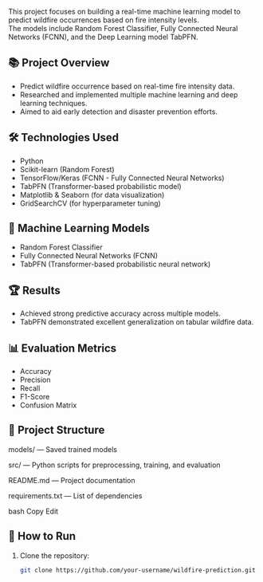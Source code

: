 This project focuses on building a real-time machine learning model to predict wildfire occurrences based on fire intensity levels.  
The models include Random Forest Classifier, Fully Connected Neural Networks (FCNN), and the Deep Learning model TabPFN.

## 📚 Project Overview
- Predict wildfire occurrence based on real-time fire intensity data.
- Researched and implemented multiple machine learning and deep learning techniques.
- Aimed to aid early detection and disaster prevention efforts.

## 🛠️ Technologies Used
- Python
- Scikit-learn (Random Forest)
- TensorFlow/Keras (FCNN - Fully Connected Neural Networks)
- TabPFN (Transformer-based probabilistic model)
- Matplotlib & Seaborn (for data visualization)
- GridSearchCV (for hyperparameter tuning)

## 🧠 Machine Learning Models
- Random Forest Classifier
- Fully Connected Neural Networks (FCNN)
- TabPFN (Transformer-based probabilistic neural network)

## 🏆 Results
- Achieved strong predictive accuracy across multiple models.
- TabPFN demonstrated excellent generalization on tabular wildfire data.

## 📊 Evaluation Metrics
- Accuracy
- Precision
- Recall
- F1-Score
- Confusion Matrix

## 📂 Project Structure

models/ — Saved trained models

src/ — Python scripts for preprocessing, training, and evaluation

README.md — Project documentation

requirements.txt — List of dependencies

bash
Copy
Edit

## 🚀 How to Run
1. Clone the repository:
   ```bash
   git clone https://github.com/your-username/wildfire-prediction.git
